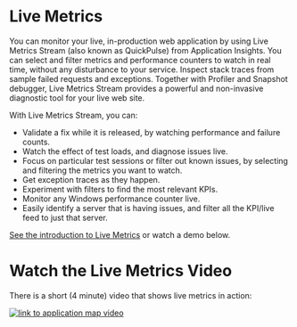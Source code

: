 # Live Metrics

You can monitor your live, in-production web application by using Live Metrics Stream (also known as QuickPulse) from Application Insights. You can select and filter metrics and performance counters to watch in real time, without any disturbance to your service. Inspect stack traces from sample failed requests and exceptions. Together with Profiler and Snapshot debugger, Live Metrics Stream provides a powerful and non-invasive diagnostic tool for your live web site.

With Live Metrics Stream, you can:

 - Validate a fix while it is released, by watching performance and failure counts.
 - Watch the effect of test loads, and diagnose issues live.
 - Focus on particular test sessions or filter out known issues, by selecting and filtering the metrics you want to watch.
 - Get exception traces as they happen.
 - Experiment with filters to find the most relevant KPIs.
 - Monitor any Windows performance counter live.
 - Easily identify a server that is having issues, and filter all the KPI/live feed to just that server. 
 
 [See the introduction to Live Metrics](https://docs.microsoft.com/en-us/azure/azure-monitor/app/live-stream) or watch a demo below.

# Watch the Live Metrics Video

There is a short (4 minute) video that shows live metrics in action:

[![link to application map video](../images/live-metrics-demo.jpg)](https://milsonmedia.blob.core.windows.net/heraclesmedia/Heracles-Demos-Live-Metrics.mp4)
